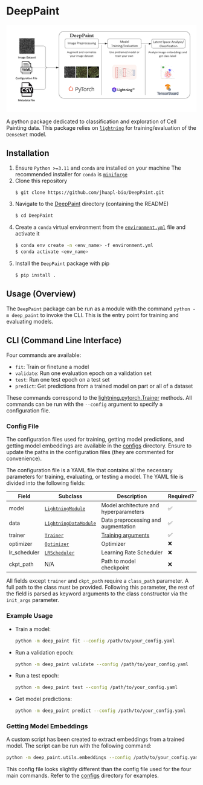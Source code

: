 # DeepPaint

<img alt="DeepPaint" src="./pipeline.png" width="800px" style="max-width: 100%;">

A python package dedicated to classification and exploration of Cell Painting data. This package relies on [`lightning`](https://lightning.ai) for training/evaluation of the `DenseNet` model.

## Installation

1. Ensure `Python >=3.11` and `conda` are installed on your machine
    The recommended installer for `conda` is [`miniforge`](https://github.com/conda-forge/miniforge)
2. Clone this repository
    ~~~bash
    $ git clone https://github.com/jhuapl-bio/DeepPaint.git
    ~~~
3. Navigate to the [DeepPaint](.) directory (containing the README)
    ~~~bash
    $ cd DeepPaint
    ~~~
4. Create a `conda` virtual environment from the [`environment.yml`](./environment.yml) file and activate it
    ~~~bash
    $ conda env create -n <env_name> -f environment.yml
    $ conda activate <env_name>
    ~~~
5. Install the `DeepPaint` package with pip
    ~~~bash
    $ pip install .
    ~~~

## Usage (Overview)

The `DeepPaint` package can be run as a module with the command `python -m deep_paint` to invoke the CLI. This is the entry point for training and evaluating models.

## CLI (Command Line Interface)

Four commands are available:
- `fit`: Train or finetune a model
- `validate`: Run one evaluation epoch on a validation set
- `test`: Run one test epoch on a test set
- `predict`: Get predictions from a trained model on part or all of a dataset

These commands correspond to the [lightning.pytorch.Trainer](https://lightning.ai/docs/pytorch/stable/common/trainer.html#methods) methods. All commands can be run with the `--config` argument to specify a configuration file.

### Config File

The configuration files used for training, getting model predictions, and getting model embeddings are available in the [configs](./results/configs/) directory. Ensure to update the paths in the configuration files (they are commented for convenience).

The configuration file is a YAML file that contains all the necessary parameters for training, evaluating, or testing a model. The YAML file is divided into the following fields:

| Field     | Subclass                                                                                                   | Description                                                                                          | Required? |
|--------------|------------------------------------------------------------------------------------------------------------|------------------------------------------------------------------------------------------------------|-----------|
| model        | [`LightningModule`](https://lightning.ai/docs/pytorch/stable/common/lightning_module.html#lightningmodule) | Model architecture and hyperparameters                                                               | ✅         |
| data         | [`LightningDataModule`](https://lightning.ai/docs/pytorch/stable/data/datamodule.html#lightningdatamodule) | Data preprocessing and augmentation                                                                  | ✅         |
| trainer      | [`Trainer`](https://lightning.ai/docs/pytorch/stable/common/trainer.html)                                  | [Training arguments](https://lightning.ai/docs/pytorch/stable/common/trainer.html#trainer-class-api) | ✅         |
| optimizer    | [`Optimizer`](https://pytorch.org/docs/stable/optim.html#torch.optim.Optimizer)                            | Optimizer                                                                                            | ❌         |
| lr_scheduler | [`LRScheduler`](https://pytorch.org/docs/stable/optim.html#how-to-adjust-learning-rate)                    | Learning Rate Scheduler                                                                              | ❌         |
| ckpt_path    | N/A                                                                                                        | Path to model checkpoint                                                                             | ❌         |

All fields except `trainer` and `ckpt_path` require a `class_path` parameter. A full path to the class must be provided. Following this parameter, the rest of the field is parsed as keyword arguments to the class constructor via the `init_args` parameter.


### Example Usage

- Train a model:
    ~~~bash
    python -m deep_paint fit --config /path/to/your_config.yaml
    ~~~
- Run a validation epoch:
    ~~~bash
    python -m deep_paint validate --config /path/to/your_config.yaml
    ~~~
- Run a test epoch:
    ~~~bash
    python -m deep_paint test --config /path/to/your_config.yaml
    ~~~
- Get model predictions:
    ~~~bash
    python -m deep_paint predict --config /path/to/your_config.yaml
    ~~~

### Getting Model Embeddings

A custom script has been created to extract embeddings from a trained model. The script can be run with the following command:
~~~bash
python -m deep_paint.utils.embeddings --config /path/to/your_config.yaml
~~~

This config file looks slightly different than the config file used for the four main commands. Refer to the [configs](./results/configs/) directory for examples.